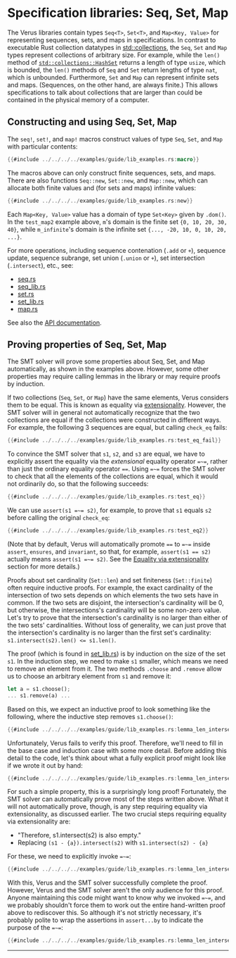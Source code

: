 # Specification libraries: Seq, Set, Map

The Verus libraries contain types `Seq<T>`, `Set<T>`, and `Map<Key, Value>`
for representing sequences, sets, and maps in specifications.
In contrast to executable Rust collection datatypes in
[std::collections](https://doc.rust-lang.org/std/collections/),
the `Seq`, `Set` and `Map` types
represent collections of arbitrary size.
For example, while the `len()` method of
[`std::collections::HashSet`](https://doc.rust-lang.org/std/collections/hash_set/struct.HashSet.html)
returns a length of type `usize`,
which is bounded,
the `len()` methods of `Seq` and `Set` return
lengths of type `nat`, which is unbounded.
Furthermore, `Set` and `Map` can represent infinite sets and maps.
(Sequences, on the other hand, are always finite.)
This allows specifications to talk about collections that
are larger than could be contained in the physical memory of a computer.

## Constructing and using Seq, Set, Map

The `seq!`, `set!`, and `map!` macros construct values of type `Seq`, `Set`, and `Map`
with particular contents:

```rust
{{#include ../../../../examples/guide/lib_examples.rs:macro}}
```

The macros above can only construct finite sequences, sets, and maps.
There are also functions `Seq::new`, `Set::new`, and `Map::new`,
which can allocate both finite values and (for sets and maps) infinite values:

```rust
{{#include ../../../../examples/guide/lib_examples.rs:new}}
```

Each `Map<Key, Value>` value has a domain of type `Set<Key>` given by `.dom()`.
In the `test_map2` example above, `m`'s domain is the finite set `{0, 10, 20, 30, 40}`,
while `m_infinite`'s domain is the infinite set `{..., -20, 10, 0, 10, 20, ...}`.

For more operations, including sequence contenation (`.add` or `+`),
sequence update,
sequence subrange,
set union (`.union` or `+`),
set intersection (`.intersect`),
etc.,
see:

- [seq.rs](https://github.com/verus-lang/verus/tree/main/source/vstd/seq.rs)
- [seq_lib.rs](https://github.com/verus-lang/verus/tree/main/source/vstd/seq_lib.rs)
- [set.rs](https://github.com/verus-lang/verus/tree/main/source/vstd/set.rs)
- [set_lib.rs](https://github.com/verus-lang/verus/tree/main/source/vstd/set_lib.rs)
- [map.rs](https://github.com/verus-lang/verus/tree/main/source/vstd/map.rs)

See also the [API documentation](https://verus-lang.github.io/verus/verusdoc/vstd/index.html).

## Proving properties of Seq, Set, Map

The SMT solver will prove some properties about Seq, Set, and Map automatically,
as shown in the examples above.
However, some other properties may require calling lemmas in the library
or may require proofs by induction.

If two collections (`Seq`, `Set`, or `Map`) have the same elements,
Verus considers them to be equal.
This is known as equality via [extensionality](https://en.wikipedia.org/wiki/Extensionality).
However, the SMT solver will in general not automatically recognize that
the two collections are equal
if the collections were constructed in different ways.
For example, the following 3 sequences are equal,
but calling `check_eq` fails:

```rust
{{#include ../../../../examples/guide/lib_examples.rs:test_eq_fail}}
```

To convince the SMT solver that `s1`, `s2`, and `s3` are equal,
we have to explicitly assert the equality via the *extensional* equality operator `=~=`,
rather than just the ordinary equality operator `==`.
Using `=~=` forces the SMT solver
to check that all the elements of the collections are equal,
which it would not ordinarily do, so that the following succeeds:

```rust
{{#include ../../../../examples/guide/lib_examples.rs:test_eq}}
```

We can use `assert(s1 =~= s2)`, for example, to prove that `s1` equals `s2`
before calling the original `check_eq`:

```rust
{{#include ../../../../examples/guide/lib_examples.rs:test_eq2}}
```

(Note that by default, Verus will automatically promote `==` to `=~=`
inside `assert`, `ensures`, and `invariant`,
so that, for example, `assert(s1 == s2)` actually means `assert(s1 =~= s2)`.
See the [Equality via extensionality](extensional_equality.md) section for more details.)

Proofs about set cardinality (`Set::len`) and set finiteness (`Set::finite`)
often require inductive proofs.
For example, the exact cardinality of the intersection of two sets
depends on which elements the two sets have in common.
If the two sets are disjoint,
the intersection's cardinality will be 0,
but otherwise, the intersections's cardinality will be some non-zero value.
Let's try to prove that the intersection's cardinality is no larger than
either of the two sets' cardinalities.
Without loss of generality, we can just prove that
the intersection's cardinality is no larger than the first set's cardinality:
`s1.intersect(s2).len() <= s1.len()`.

The proof (which is found in [set_lib.rs](https://github.com/verus-lang/verus/tree/main/source/vstd/set_lib.rs))
is by induction on the size of the set `s1`.
In the induction step, we need to make `s1` smaller,
which means we need to remove an element from it.
The two methods `.choose` and `.remove` allow us to choose
an arbitrary element from `s1` and remove it:

```rust
let a = s1.choose();
... s1.remove(a) ...
```

Based on this, we expect an inductive proof to look something like the following,
where the inductive step removes `s1.choose()`:

```rust
{{#include ../../../../examples/guide/lib_examples.rs:lemma_len_intersect_fail}}
```

Unfortunately, Verus fails to verify this proof.
Therefore, we'll need to fill in the base case and induction case with some more detail.
Before adding this detail to the code,
let's think about what a fully explicit proof might look like if we wrote it out by hand:

```rust
{{#include ../../../../examples/guide/lib_examples.rs:lemma_len_intersect_sketch}}
```

For such a simple property, this is a surprisingly long proof!
Fortunately, the SMT solver can automatically prove most of the steps written above.
What it will not automatically prove, though, is any step requiring equality via extensionality,
as discussed earlier.
The two crucial steps requiring equality via extensionality are:
- "Therefore, s1.intersect(s2) is also empty."
- Replacing `(s1 - {a}).intersect(s2)` with `s1.intersect(s2) - {a}`

For these, we need to explicitly invoke `=~=`:

```rust
{{#include ../../../../examples/guide/lib_examples.rs:lemma_len_intersect}}
```

With this, Verus and the SMT solver successfully complete the proof.
However, Verus and the SMT solver aren't the only audience for this proof.
Anyone maintaining this code might want to know why we invoked `=~=`,
and we probably shouldn't force them to work out the entire hand-written proof above
to rediscover this.
So although it's not strictly necessary,
it's probably polite to wrap the assertions in `assert...by` to indicate
the purpose of the `=~=`:

```rust
{{#include ../../../../examples/guide/lib_examples.rs:lemma_len_intersect_commented}}
```

---
